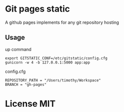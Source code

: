 # Git pages static

A github pages implements for any git repository hosting

## Usage

up command

```
export GITSTATIC_CONF=/etc/gitstatic/config.cfg
gunicorn -w 4 -b 127.0.0.1:5000 app:app
```

config.cfg

```
REPOSITORY_PATH = "/Users/timothy/Workspace"
BRANCH = "gh-pages"
```

# License MIT
